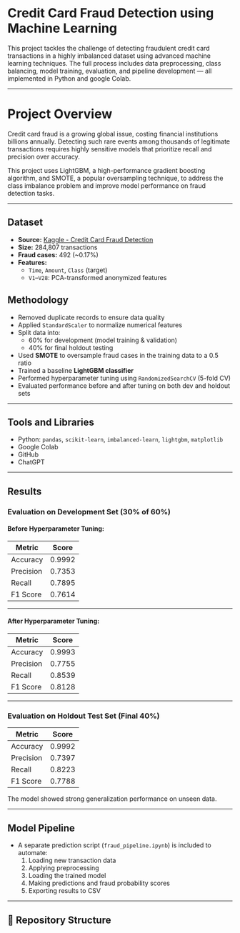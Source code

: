 #  Credit Card Fraud Detection using Machine Learning

This project tackles the challenge of detecting fraudulent credit card transactions in a highly imbalanced dataset using advanced machine learning techniques. The full process includes data preprocessing, class balancing, model training, evaluation, and pipeline development — all implemented in Python and google Colab.

---

# Project Overview

Credit card fraud is a growing global issue, costing financial institutions billions annually. Detecting such rare events among thousands of legitimate transactions requires highly sensitive models that prioritize recall and precision over accuracy.

This project uses LightGBM, a high-performance gradient boosting algorithm, and SMOTE, a popular oversampling technique, to address the class imbalance problem and improve model performance on fraud detection tasks.

---

## Dataset

- **Source:** [Kaggle - Credit Card Fraud Detection](https://www.kaggle.com/mlg-ulb/creditcardfraud)
- **Size:** 284,807 transactions
- **Fraud cases:** 492 (~0.17%)
- **Features:**
  - `Time`, `Amount`, `Class` (target)
  - `V1`–`V28`: PCA-transformed anonymized features


## Methodology

- Removed duplicate records to ensure data quality
- Applied `StandardScaler` to normalize numerical features
- Split data into:
  - 60% for development (model training & validation)
  - 40% for final holdout testing
- Used **SMOTE** to oversample fraud cases in the training data to a 0.5 ratio
- Trained a baseline **LightGBM classifier**
- Performed hyperparameter tuning using `RandomizedSearchCV` (5-fold CV)
- Evaluated performance before and after tuning on both dev and holdout sets

---

## Tools and Libraries

- Python: `pandas`, `scikit-learn`, `imbalanced-learn`, `lightgbm`, `matplotlib`
- Google Colab
- GitHub
- ChatGPT

---

## Results

### Evaluation on Development Set (30% of 60%)

#### Before Hyperparameter Tuning:
| Metric     | Score   |
|------------|---------|
| Accuracy   | 0.9992  |
| Precision  | 0.7353  |
| Recall     | 0.7895  |
| F1 Score   | 0.7614  |

---

#### After Hyperparameter Tuning:
| Metric     | Score   |
|------------|---------|
| Accuracy   | 0.9993  |
| Precision  | 0.7755  |
| Recall     | 0.8539  |
| F1 Score   | 0.8128  |

---

### Evaluation on Holdout Test Set (Final 40%)

| Metric     | Score   |
|------------|---------|
| Accuracy   | 0.9992  |
| Precision  | 0.7397  |
| Recall     | 0.8223  |
| F1 Score   | 0.7788  |

The model showed strong generalization performance on unseen data.

---

##  Model Pipeline

- A separate prediction script (`fraud_pipeline.ipynb`) is included to automate:
  1. Loading new transaction data
  2. Applying preprocessing
  3. Loading the trained model
  4. Making predictions and fraud probability scores
  5. Exporting results to CSV

---

## 📂 Repository Structure

